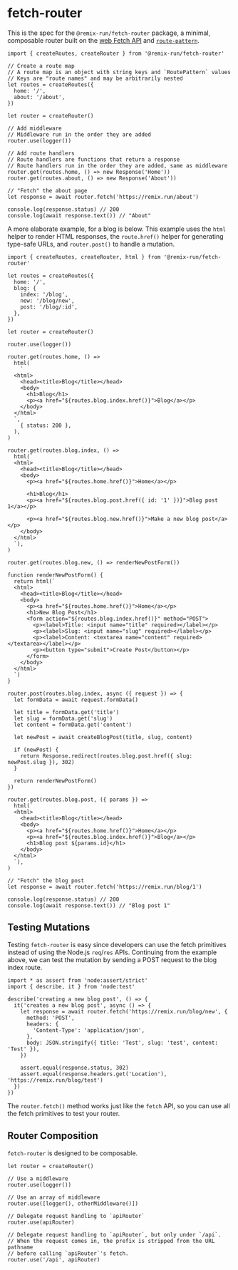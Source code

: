 # fetch-router

This is the spec for the `@remix-run/fetch-router` package, a minimal, composable router built on the [web Fetch API](https://developer.mozilla.org/en-US/docs/Web/API/Fetch_API) and [`route-pattern`](../route-pattern).

```tsx
import { createRoutes, createRouter } from '@remix-run/fetch-router'

// Create a route map
// A route map is an object with string keys and `RoutePattern` values
// Keys are "route names" and may be arbitrarily nested
let routes = createRoutes({
  home: '/',
  about: '/about',
})

let router = createRouter()

// Add middleware
// Middleware run in the order they are added
router.use(logger())

// Add route handlers
// Route handlers are functions that return a response
// Route handlers run in the order they are added, same as middleware
router.get(routes.home, () => new Response('Home'))
router.get(routes.about, () => new Response('About'))

// "Fetch" the about page
let response = await router.fetch('https://remix.run/about')

console.log(response.status) // 200
console.log(await response.text()) // "About"
```

A more elaborate example, for a blog is below. This example uses the `html` helper to render HTML responses, the `route.href()` helper for generating type-safe URLs, and `router.post()` to handle a mutation.

```tsx
import { createRoutes, createRouter, html } from '@remix-run/fetch-router'

let routes = createRoutes({
  home: '/',
  blog: {
    index: '/blog',
    new: '/blog/new',
    post: '/blog/:id',
  },
})

let router = createRouter()

router.use(logger())

router.get(routes.home, () =>
  html(
    `
  <html>
    <head><title>Blog</title></head>
    <body>
      <h1>Blog</h1>
      <p><a href="${routes.blog.index.href()}">Blog</a></p>
    </body>
  </html>
  `,
    { status: 200 },
  ),
)

router.get(routes.blog.index, () =>
  html(`
  <html>
    <head><title>Blog</title></head>
    <body>
      <p><a href="${routes.home.href()}">Home</a></p>

      <h1>Blog</h1>
      <p><a href="${routes.blog.post.href({ id: '1' })}">Blog post 1</a></p>

      <p><a href="${routes.blog.new.href()}">Make a new blog post</a></p>
    </body>
  </html>
  `),
)

router.get(routes.blog.new, () => renderNewPostForm())

function renderNewPostForm() {
  return html(`
  <html>
    <head><title>Blog</title></head>
    <body>
      <p><a href="${routes.home.href()}">Home</a></p>
      <h1>New Blog Post</h1>
      <form action="${routes.blog.index.href()}" method="POST">
        <p><label>Title: <input name="title" required></label></p>
        <p><label>Slug: <input name="slug" required></label></p>
        <p><label>Content: <textarea name="content" required></textarea></label></p>
        <p><button type="submit">Create Post</button></p>
      </form>
    </body>
  </html>
  `)
}

router.post(routes.blog.index, async ({ request }) => {
  let formData = await request.formData()

  let title = formData.get('title')
  let slug = formData.get('slug')
  let content = formData.get('content')

  let newPost = await createBlogPost(title, slug, content)

  if (newPost) {
    return Response.redirect(routes.blog.post.href({ slug: newPost.slug }), 302)
  }

  return renderNewPostForm()
})

router.get(routes.blog.post, ({ params }) =>
  html(`
  <html>
    <head><title>Blog</title></head>
    <body>
      <p><a href="${routes.home.href()}">Home</a></p>
      <p><a href="${routes.blog.index.href()}">Blog</a></p>
      <h1>Blog post ${params.id}</h1>
    </body>
  </html>
  `),
)

// "Fetch" the blog post
let response = await router.fetch('https://remix.run/blog/1')

console.log(response.status) // 200
console.log(await response.text()) // "Blog post 1"
```

## Testing Mutations

Testing `fetch-router` is easy since developers can use the fetch primitives instead of using the Node.js `req`/`res` APIs. Continuing from the example above, we can test the mutation by sending a POST request to the blog index route.

```tsx
import * as assert from 'node:assert/strict'
import { describe, it } from 'node:test'

describe('creating a new blog post', () => {
  it('creates a new blog post', async () => {
    let response = await router.fetch('https://remix.run/blog/new', {
      method: 'POST',
      headers: {
        'Content-Type': 'application/json',
      },
      body: JSON.stringify({ title: 'Test', slug: 'test', content: 'Test' }),
    })

    assert.equal(response.status, 302)
    assert.equal(response.headers.get('Location'), 'https://remix.run/blog/test')
  })
})
```

The `router.fetch()` method works just like the `fetch` API, so you can use all the fetch primitives to test your router.

## Router Composition

`fetch-router` is designed to be composable.

```tsx
let router = createRouter()

// Use a middleware
router.use(logger())

// Use an array of middleware
router.use([logger(), otherMiddleware()])

// Delegate request handling to `apiRouter`
router.use(apiRouter)

// Delegate request handling to `apiRouter`, but only under `/api`.
// When the request comes in, the prefix is stripped from the URL pathname
// before calling `apiRouter`'s fetch.
router.use('/api', apiRouter)
```
